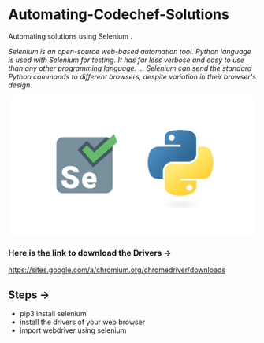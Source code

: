 # Automating-Codechef-Solutions
Automating solutions using Selenium .

*Selenium is an open-source web-based automation tool. Python language is used with Selenium for testing. It has far less verbose and easy to use than any other programming language. ... Selenium can send the standard Python commands to different browsers, despite variation in their browser's design.*

![Screenshot](selenium.png)

### Here is the link to download the Drivers -> 
https://sites.google.com/a/chromium.org/chromedriver/downloads

## Steps ->
- pip3 install selenium
- install the drivers of your web browser
- import webdriver using selenium
